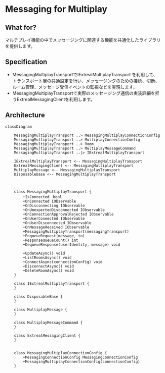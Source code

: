 ﻿---
sidebar_position: 8
---

# Messaging for Multiplay

## What for?

マルチプレイ機能の中でメッセージングに関連する機能を共通化したライブラリを提供します。

## Specification

- MessagingMultiplayTransportでIExtrealMultiplayTransport を利用して、トランスポート層の共通設定を行い、メッセージングのための接続、切断、ルーム管理、メッセージ受信イベントの監視などを実現します。
- MessagingMultiplayTransportで実際のメッセージング通信の実装詳細を担うExtrealMessagingClientを利用します。
## Architecture

```mermaid
classDiagram

    MessagingMultiplayTransport ..> MessagingMultiplayConnectionConfig
    MessagingMultiplayTransport ..> MultiplayConnectionConfig
    MessagingMultiplayTransport ..> Room
    MessagingMultiplayTransport ..> MultiplayMessageCommand
    MessagingMultiplayTransport ..|> IExtrealMultiplayTransport

    IExtrealMultiplayTransport <-- MessagingMultiplayTransport
    ExtrealMessagingClient <-- MessagingMultiplayTransport
    MultiplayMessage <-- MessagingMultiplayTransport
    DisposableBase <-- MessagingMultiplayTransport



    class MessagingMultiplayTransport {
        +IsConnected　bool
        +OnConnected IObservable
        +OnDisconnecting IObservable
        +OnUnexpectedDisconnected IObservable
        +OnConnectionApprovalRejected IObservable
        +OnUserConnected IObservable
        +OnUserDisconnected IObservable
        +OnMessageReceived IObservable
        +MessagingMultiplayTransport(messagingTransport)
        +EnqueueRequest(message, to)
        +ResponseQueueCount() int
        +DequeueResponse(userIdentity, message) void

        +UpdateAsync() void
        +ListRoomsAsync() void
        +ConnectAsync(connectionConfig) void
        +DisconnectAsync() void
        +DeleteRoomAsync() void
    }

    class IExtrealMultiplayTransport {
    }

    class DisposableBase {
    }

    class MultiplayMessage {
    }

    class MultiplayMessageCommand {
    }

    class ExtrealMessagingClient {
    }


    class MessagingMultiplayConnectionConfig {
        +MessagingConnectionConfig MessagingConnectionConfig
        +MessagingMultiplayConnectionConfig(connectionConfig)
    }
```
